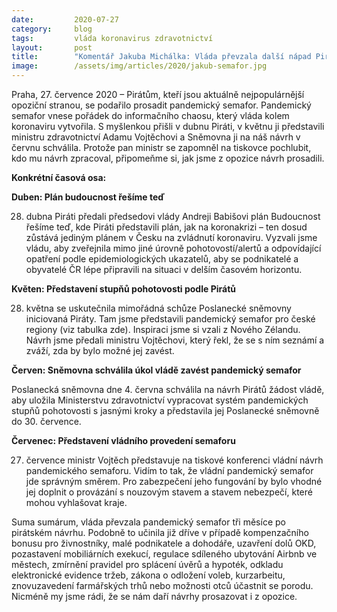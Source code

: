 ```yaml
---
date:         2020-07-27
category:     blog
tags:         vláda koronavirus zdravotnictví
layout:       post
title:        "Komentář Jakuba Michálka: Vláda převzala další nápad Pirátů: Pandemický semafor pro české regiony "
image:        /assets/img/articles/2020/jakub-semafor.jpg
---  
```


 

Praha, 27. července 2020 – Pirátům, kteří jsou aktuálně nejpopulárnější opoziční stranou, se podařilo prosadit pandemický semafor. Pandemický semafor vnese pořádek do informačního chaosu, který vláda kolem koronaviru vytvořila. S myšlenkou přišli v dubnu Piráti, v květnu ji představili ministru zdravotnictví Adamu Vojtěchovi a Sněmovna ji na náš návrh v červnu schválila. Protože pan ministr se zapomněl na tiskovce pochlubit, kdo mu návrh zpracoval, připomeňme si, jak jsme z opozice návrh prosadili.

 

**Konkrétní časová osa:**

 

**Duben: Plán budoucnost řešíme teď**

28. dubna Piráti předali předsedovi vlády Andreji Babišovi plán Budoucnost řešíme teď, kde Piráti představili plán, jak na koronakrizi – ten dosud zůstává jediným plánem v Česku na zvládnutí koronaviru.  Vyzvali jsme vládu, aby zveřejnila mimo jiné úrovně pohotovostí/alertů a odpovídající opatření podle epidemiologických ukazatelů, aby se podnikatelé a obyvatelé ČR lépe připravili na situaci v delším časovém horizontu. 

 

**Květen: Představení stupňů pohotovosti podle Pirátů**

28. května se uskutečnila mimořádná schůze Poslanecké sněmovny iniciovaná Piráty. Tam jsme představili pandemický semafor pro české regiony (viz tabulka zde). Inspiraci jsme si vzali z Nového Zélandu. Návrh jsme předali ministru Vojtěchovi, který řekl, že se s ním seznámí a zváží, zda by bylo možné jej zavést.   

 

**Červen: Sněmovna schválila úkol vládě zavést pandemický semafor**

Poslanecká sněmovna dne 4. června schválila na návrh Pirátů žádost vládě, aby uložila Ministerstvu zdravotnictví vypracovat systém pandemických stupňů pohotovosti s jasnými kroky a představila jej Poslanecké sněmovně do 30. července.

 

**Červenec: Představení vládního provedení semaforu**

27. července ministr Vojtěch představuje na tiskové konferenci vládní návrh pandemického semaforu. Vidím to tak, že vládní pandemický semafor jde správným směrem. Pro zabezpečení jeho fungování by bylo vhodné jej doplnit o provázání s nouzovým stavem a stavem nebezpečí, které mohou vyhlašovat kraje. 

 

Suma sumárum, vláda převzala pandemický semafor tři měsíce po pirátském návrhu. Podobně to učinila již dříve v případě kompenzačního bonusu pro živnostníky, malé podnikatele a dohodáře, uzavření dolů OKD, pozastavení mobiliárních exekucí, regulace sdíleného ubytování Airbnb ve městech, zmírnění pravidel pro splácení úvěrů a hypoték, odkladu elektronické evidence tržeb, zákona o odložení voleb, kurzarbeitu, znovuzavedení farmářských trhů nebo možnosti otců účastnit se porodu. Nicméně my jsme rádi, že se nám daří návrhy prosazovat i z opozice.

 
